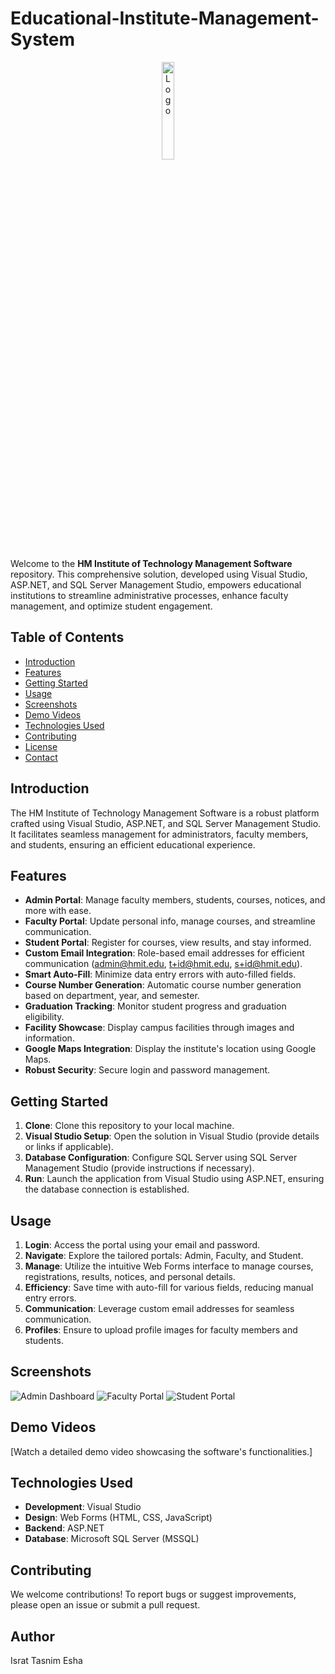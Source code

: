 # Educational-Institute-Management-System

<p align="center">
  <img src="https://github.com/IsratTasnimEsha/Educational-Institute-Management-System/assets/88322977/09840a8d-aabe-45f8-a1d9-a291173f6b72" alt="Logo" width="20%">
</p>

Welcome to the **HM Institute of Technology Management Software** repository. This comprehensive solution, developed using Visual Studio, ASP.NET, and SQL Server Management Studio, empowers educational institutions to streamline administrative processes, enhance faculty management, and optimize student engagement.

## Table of Contents

- [Introduction](#introduction)
- [Features](#features)
- [Getting Started](#getting-started)
- [Usage](#usage)
- [Screenshots](#screenshots)
- [Demo Videos](#demo-videos)
- [Technologies Used](#technologies-used)
- [Contributing](#contributing)
- [License](#license)
- [Contact](#contact)

## Introduction

The HM Institute of Technology Management Software is a robust platform crafted using Visual Studio, ASP.NET, and SQL Server Management Studio. It facilitates seamless management for administrators, faculty members, and students, ensuring an efficient educational experience.

## Features

- **Admin Portal**: Manage faculty members, students, courses, notices, and more with ease.
- **Faculty Portal**: Update personal info, manage courses, and streamline communication.
- **Student Portal**: Register for courses, view results, and stay informed.
- **Custom Email Integration**: Role-based email addresses for efficient communication (admin@hmit.edu, t+id@hmit.edu, s+id@hmit.edu).
- **Smart Auto-Fill**: Minimize data entry errors with auto-filled fields.
- **Course Number Generation**: Automatic course number generation based on department, year, and semester.
- **Graduation Tracking**: Monitor student progress and graduation eligibility.
- **Facility Showcase**: Display campus facilities through images and information.
- **Google Maps Integration**: Display the institute's location using Google Maps.
- **Robust Security**: Secure login and password management.

## Getting Started

1. **Clone**: Clone this repository to your local machine.
2. **Visual Studio Setup**: Open the solution in Visual Studio (provide details or links if applicable).
3. **Database Configuration**: Configure SQL Server using SQL Server Management Studio (provide instructions if necessary).
4. **Run**: Launch the application from Visual Studio using ASP.NET, ensuring the database connection is established.

## Usage

1. **Login**: Access the portal using your email and password.
2. **Navigate**: Explore the tailored portals: Admin, Faculty, and Student.
3. **Manage**: Utilize the intuitive Web Forms interface to manage courses, registrations, results, notices, and personal details.
4. **Efficiency**: Save time with auto-fill for various fields, reducing manual entry errors.
5. **Communication**: Leverage custom email addresses for seamless communication.
6. **Profiles**: Ensure to upload profile images for faculty members and students.

## Screenshots

![Admin Dashboard](path/to/screenshot1.png)
![Faculty Portal](path/to/screenshot2.png)
![Student Portal](path/to/screenshot3.png)

## Demo Videos

[Watch a detailed demo video showcasing the software's functionalities.]

## Technologies Used

- **Development**: Visual Studio
- **Design**: Web Forms (HTML, CSS, JavaScript)
- **Backend**: ASP.NET
- **Database**: Microsoft SQL Server (MSSQL)

## Contributing

We welcome contributions! To report bugs or suggest improvements, please open an issue or submit a pull request.

## Author
Israt Tasnim Esha
